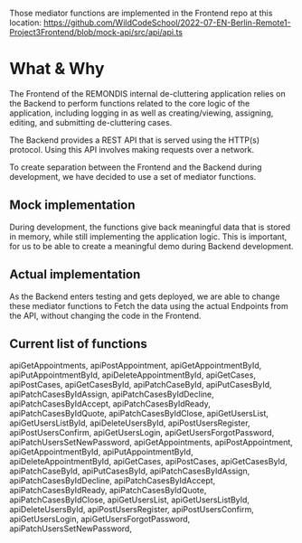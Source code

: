 Those mediator functions are implemented in the Frontend repo at this location: https://github.com/WildCodeSchool/2022-07-EN-Berlin-Remote1-Project3Frontend/blob/mock-api/src/api/api.ts

# What & Why

The Frontend of the REMONDIS internal de-cluttering application relies on the Backend to perform functions related to the core logic of the application, including logging in as well as creating/viewing, assigning, editing, and submitting de-cluttering cases.

The Backend provides a REST API that is served using the HTTP(s) protocol. Using this API involves making requests over a network.

To create separation between the Frontend and the Backend during development, we have decided to use a set of mediator functions.

## Mock implementation

During development, the functions give back meaningful data that is stored in memory, while still implementing the application logic. This is important, for us to be able to create a meaningful demo during Backend development.

## Actual implementation

As the Backend enters testing and gets deployed, we are able to change these mediator functions to Fetch the data using the actual Endpoints from the API, without changing the code in the Frontend.

## Current list of functions


  apiGetAppointments,
  apiPostAppointment,
  apiGetAppointmentById,
  apiPutAppointmentById,
  apiDeleteAppointmentById,
  apiGetCases,
  apiPostCases,
  apiGetCasesById,
  apiPatchCaseById,
  apiPutCasesById,
  apiPatchCasesByIdAssign,
  apiPatchCasesByIdDecline,
  apiPatchCasesByIdAccept,
  apiPatchCasesByIdReady,
  apiPatchCasesByIdQuote,
  apiPatchCasesByIdClose,
  apiGetUsersList,
  apiGetUsersListById,
  apiDeleteUsersById,
  apiPostUsersRegister,
  apiPostUsersConfirm,
  apiGetUsersLogin,
  apiGetUsersForgotPassword,
  apiPatchUsersSetNewPassword,
  apiGetAppointments,
  apiPostAppointment,
  apiGetAppointmentById,
  apiPutAppointmentById,
  apiDeleteAppointmentById,
  apiGetCases,
  apiPostCases,
  apiGetCasesById,
  apiPatchCaseById,
  apiPutCasesById,
  apiPatchCasesByIdAssign,
  apiPatchCasesByIdDecline,
  apiPatchCasesByIdAccept,
  apiPatchCasesByIdReady,
  apiPatchCasesByIdQuote,
  apiPatchCasesByIdClose,
  apiGetUsersList,
  apiGetUsersListById,
  apiDeleteUsersById,
  apiPostUsersRegister,
  apiPostUsersConfirm,
  apiGetUsersLogin,
  apiGetUsersForgotPassword,
  apiPatchUsersSetNewPassword,
```

